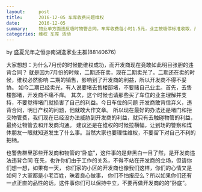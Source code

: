 ```yaml
---
layout:     post
title:      2016-12-05 车库收费问题维权
date:       2016-12-05
summary:    物业单方面违反临时物管合同，车库收费每小时1.5元，业主按临停标准收取，严重损害业主利益.
categories: 维权 车库 活动
---
```

by 盛夏光年之恒@南湖逸家业主群(88140676)

大家想想：为什么7月份的时候能维权成功，而开发商现在竟敢如此明目张胆的违背合同？
就是因为7月份的时候，二期还在卖，现在二期卖光了。二期还在卖的时候，维权必然影响
二期的销售，影响到了开发商的利益，所以开发商不得不妥协。
如今二期已经卖光，有人说要堵去售楼部堵，不要赌自己业主。首先，去售楼部堵，开发商不痛不痒。
其次，这个时候也请那些买了车位的业主理解并支持，不要觉得堵门就损害了自己的利益。今日车位的问题
开发商敢背信弃义，违背合同，明日产权的问题，他就敢大作文章。
所以现在最好的办法还是堵门和拒交物管费，我们现在已经没办法威胁到开发商的利益，就只有去触碰物管的利益，
最终让物管去和开发商沟通。
建议还是在维权的时候拉横幅，让到场的警察和煤体朋友一眼就知道发生了什么事。当然大家也要理性维权，不要留下对自己不利的把柄。

也警告群里那些开发商和物管的“卧底”，这件事的是非黑白一目了然，是开发商违法违背合同
在先，也许你们由于工作的关系，不得不站在开发商的立场，但请你们想一想，如果有一天，
你们家的小区的开发商也像我们这样，你们的心情又是如何？大家都是小老百姓，昧着良心做事，
你们不怕报应么？所以如果你们还有一点正直的品性的话，这件事你们可以保持中立，不要再做开发商的的“卧底”。
